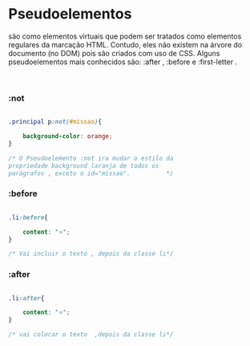 
 # Pseudoelementos 
 
<p>são como elementos virtuais que podem ser tratados como elementos regulares da marcação HTML. Contudo, eles não existem na árvore do documento (no DOM) pois são criados com uso de CSS. Alguns pseudoelementos mais conhecidos são: :after , :before e :first-letter . </p> <br>

### :not
```css

.principal p:not(#missao){

    background-color: orange;
}

/* O Pseudoelemento :not ira mudar o estilo da
propriedade background laranja de todos os
parágrafos , exceto o id="missao".          */

```

### :before

```css

.li:before{

    content: "⭐";
}

/* Vai incluir o texto , depois da classe li*/

```

### :after

```css

.li:after{

    content: "⭐";
}

/* vai colocar o texto  ,depois da classe li*/

```

